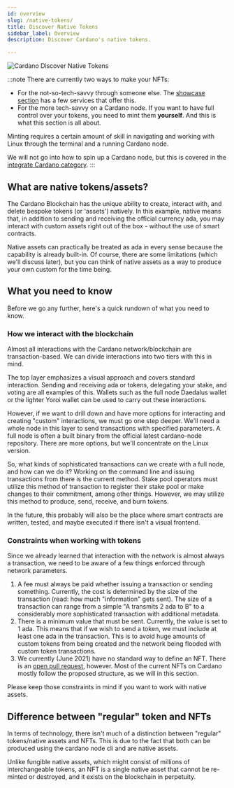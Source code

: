 ```yaml
---
id: overview
slug: /native-tokens/
title: Discover Native Tokens
sidebar_label: Overview
description: Discover Cardano's native tokens. 

---
```


![Cardano Discover Native Tokens](../../static/img/card-native-tokens-title.svg)

:::note
There are currently two ways to make your NFTs:

- For the not-so-tech-savvy through someone else. The [showcase section](../../showcase/?tags=nft) has a few services that offer this.
- For the more tech-savvy on a Cardano node. If you want to have full control over your tokens, you need to mint them **yourself**. And this is what this section is all about.

Minting requires a certain amount of skill in navigating and working with Linux through the terminal and a running Cardano node.

We will not go into how to spin up a Cardano node, but this is covered in the [integrate Cardano category](../get-started/installing-cardano-node).
:::

## What are native tokens/assets?

The Cardano Blockchain has the unique ability to create, interact with, and delete bespoke tokens (or 'assets') natively. In this example, native means that, in addition to sending and receiving the official currency ada, you may interact with custom assets right out of the box - without the use of smart contracts.

Native assets can practically be treated as ada in every sense because the capability is already built-in. Of course, there are some limitations (which we'll discuss later), but you can think of native assets as a way to produce your own custom for the time being.

## What you need to know 
Before we go any further, here's a quick rundown of what you need to know.

### How we interact with the blockchain
Almost all interactions with the Cardano network/blockchain are transaction-based. We can divide interactions into two tiers with this in mind.



The top layer emphasizes a visual approach and covers standard interaction. Sending and receiving ada or tokens, delegating your stake, and voting are all examples of this. Wallets such as the full node Daedalus wallet or the lighter Yoroi wallet can be used to carry out these interactions.

However, if we want to drill down and have more options for interacting and creating "custom" interactions, we must go one step deeper. We'll need a whole node in this layer to send transactions with specified parameters. A full node is often a built binary from the official latest cardano-node repository. There are more options, but we'll concentrate on the Linux version.

So, what kinds of sophisticated transactions can we create with a full node, and how can we do it? Working on the command line and issuing transactions from there is the current method. Stake pool operators must utilize this method of transaction to register their stake pool or make changes to their commitment, among other things. However, we may utilize this method to produce, send, receive, and burn tokens.

In the future, this probably will also be the place where smart contracts are written, tested, and maybe executed if there isn't a visual frontend.

### Constraints when working with tokens

Since we already learned that interaction with the network is almost always a transaction, we need to be aware of a few things enforced through network parameters.

1. A fee must always be paid whether issuing a transaction or sending something. Currently, the cost is determined by the size of the transaction (read: how much "information" gets sent). The size of a transaction can range from a simple "A transmits 2 ada to B" to a considerably more sophisticated transaction with additional metadata.
2. There is a minimum value that must be sent. Currently, the value is set to 1 ada. This means that if we wish to send a token, we must include at least one ada in the transaction. This is to avoid huge amounts of custom tokens from being created and the network being flooded with custom token transactions.
3. We currently (June 2021) have no standard way to define an NFT. There is an [open pull request](https://github.com/cardano-foundation/CIPs/pull/85), however. Most of the current NFTs on Cardano mostly follow the proposed structure, as we will in this section.

Please keep those constraints in mind if you want to work with native assets.

## Difference between "regular" token and NFTs

In terms of technology, there isn't much of a distinction between "regular" tokens/native assets and NFTs. This is due to the fact that both can be produced using the cardano node cli and are native assets.

Unlike fungible native assets, which might consist of millions of interchangeable tokens, an NFT is a single native asset that cannot be re-minted or destroyed, and it exists on the blockchain in perpetuity.
